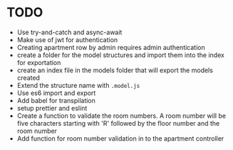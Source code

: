 # TODO

- Use try-and-catch and async-await
- Make use of jwt for authentication
- Creating apartment row by admin requires admin authentication
- create a folder for the model structures and import them into the index for exportation
- create an index file in the models folder that will export the models created
- Extend the structure name with `.model.js`
- Use es6 import and export
- Add babel for transpilation
- setup prettier and eslint
- Create a function to validate the room numbers. A room number will be five characters starting with 'R' followed by the floor number and the room number
- Add function for room number validation in to the apartment controller

